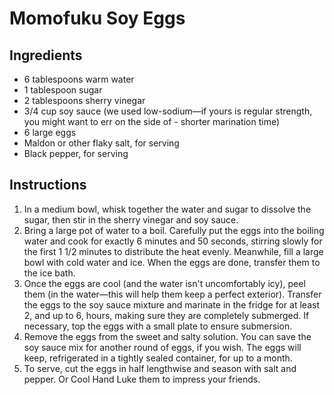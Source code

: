 # Momofuku Soy Eggs

## Ingredients

- 6 tablespoons warm water
- 1 tablespoon sugar
- 2 tablespoons sherry vinegar
- 3/4 cup soy sauce (we used low-sodium—if yours is regular strength, you might want to err on the side of - shorter marination time)
- 6 large eggs
- Maldon or other flaky salt, for serving
- Black pepper, for serving

## Instructions

1. In a medium bowl, whisk together the water and sugar to dissolve the sugar, then stir in the sherry vinegar and soy sauce.
1. Bring a large pot of water to a boil. Carefully put the eggs into the boiling water and cook for exactly 6 minutes and 50 seconds, stirring slowly for the first 1 1/2 minutes to distribute the heat evenly. Meanwhile, fill a large bowl with cold water and ice. When the eggs are done, transfer them to the ice bath.
1. Once the eggs are cool (and the water isn't uncomfortably icy), peel them (in the water—this will help them keep a perfect exterior). Transfer the eggs to the soy sauce mixture and marinate in the fridge for at least 2, and up to 6, hours, making sure they are completely submerged. If necessary, top the eggs with a small plate to ensure submersion.
1. Remove the eggs from the sweet and salty solution. You can save the soy sauce mix for another round of eggs, if you wish. The eggs will keep, refrigerated in a tightly sealed container, for up to a month.
1. To serve, cut the eggs in half lengthwise and season with salt and pepper. Or Cool Hand Luke them to impress your friends.
